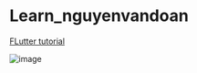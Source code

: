# Learn_nguyenvandoan

[FLutter tutorial](https://docs.google.com/spreadsheets/d/1sNoXWNRU9LDuTAxp2nluX3pYwInYqrbwaZjUc_DwlBQ/edit#gid=0)

![image](https://user-images.githubusercontent.com/86102398/222345356-039370f9-dfd6-4de9-b3e0-c81bfb92e24e.png)
